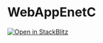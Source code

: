 # WebAppEnetC
[![Open in StackBlitz](https://developer.stackblitz.com/img/open_in_stackblitz.svg)](https://stackblitz.com/github/NoteAP00/WebAppEnetC)
